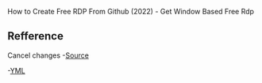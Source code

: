 How to Create Free RDP From Github (2022) - Get Window Based Free Rdp

## Refference
Cancel changes
-[Source](https://www.youtube.com/watch?v=wF5T8Tn0MtA)

-[YML](https://drive.google.com/file/d/1U5HyiSSKRL5ZApJTMkleGIGHlNuxuF4-/view)
